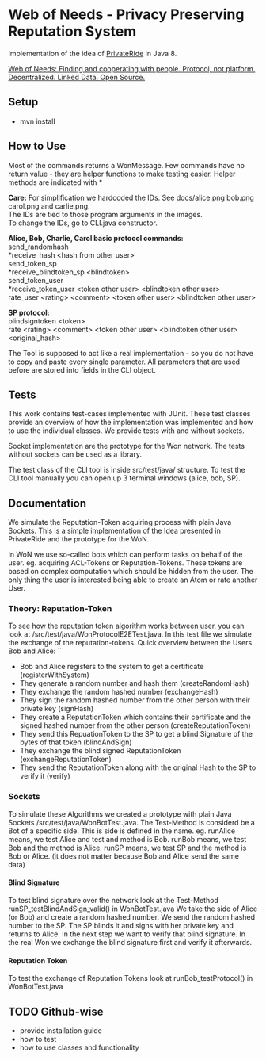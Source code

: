 # Web of Needs - Privacy Preserving Reputation System

Implementation of the idea of [PrivateRide](https://petsymposium.org/2017/papers/issue2/paper09-2017-2-source.pdf) in Java 8.

[Web of Needs: Finding and cooperating with people. Protocol, not platform. Decentralized. Linked Data. Open Source.](https://github.com/researchstudio-sat/webofneeds)

## Setup

- mvn install

## How to Use

Most of the commands returns a WonMessage. Few commands have no return value - they are helper functions to make
testing easier. Helper methods are indicated with \*

**Care:** For simplification we hardcoded the IDs. See docs/alice.png bob.png carol.png and carlie.png.  
The IDs are tied to those program arguments in the images.  
To change the IDs, go to CLI.java constructor.  

**Alice, Bob, Charlie, Carol basic protocol commands:**  
send_randomhash  
*receive_hash \<hash from other user>  
send_token_sp  
*receive_blindtoken_sp \<blindtoken>  
send_token_user  
*receive_token_user \<token other user> \<blindtoken other user>  
rate_user \<rating> \<comment> \<token other user> \<blindtoken other user>  
            
**SP protocol:**  
blindsigntoken \<token>  
rate \<rating> \<comment> \<token other user> \<blindtoken other user> \<original_hash>  
       
The Tool is supposed to act like a real implementation - so you do not have to copy and paste every single
parameter. All parameters that are used before are stored into fields in the CLI object.  




## Tests

This work contains test-cases implemented with JUnit. These test classes provide an overview of how the implementation was implemented and how to use the individual classes.
We provide tests with and without sockets.

Socket implementation are the prototype for the Won network. 
The tests without sockets can be used as a library.

The test class of the CLI tool is inside src/test/java/ structure.
To test the CLI tool manually you can open up 3 terminal windows (alice, bob, SP).

## Documentation

We simulate the Reputation-Token acquiring process with plain Java Sockets. This is a simple implementation of the Idea presented in PrivateRide and the prototype for the WoN.

In WoN we use so-called bots which can perform tasks on behalf of the user. eg. acquiring ACL-Tokens or Reputation-Tokens. These tokens are based on complex computation which should be hidden from the user. The only thing the user is interested being able to create an Atom or rate another User.

### Theory: Reputation-Token

To see how the reputation token algorithm works between user, you can look at /src/test/java/WonProtocolE2ETest.java. In this test file we simulate the exchange of the reputation-tokens.
Quick overview between the Users Bob and Alice:
``
- Bob and Alice registers to the system to get a certificate (registerWithSystem)
- They generate a random number and hash them (createRandomHash)
- They exchange the random hashed number (exchangeHash)
- They sign the random hashed number from the other person with their private key (signHash)
- They create a ReputationToken which contains their certificate and the signed hashed number from the other person (createReputationToken)
- They send this RepuationToken to the SP to get a blind Signature of the bytes of that token (blindAndSign)
- They exchange the blind signed ReputationToken (exchangeReputationToken)
- They send the ReputationToken along with the original Hash to the SP to verify it (verify)

### Sockets

To simulate these Algorithms we created a prototype with plain Java Sockets /src/test/java/WonBotTest.java.
The Test-Method is considerd be a Bot of a specific side. This is side is defined in the name.
eg. runAlice means, we test Alice and test and method is Bob.
runBob means, we test Bob and the method is Alice.
runSP means, we test SP and the method is Bob or Alice. (it does not matter because Bob and Alice send the same data)

#### Blind Signature

To test blind signature over the network look at the Test-Method runSP_testBlindAndSign_valid() in WonBotTest.java
We take the side of Alice (or Bob) and create a random hashed number. We send the random hashed number to the SP. The SP blinds it and signs with her private key and returns to Alice.
In the next step we want to verify that blind signature. In the real Won we exchange the blind signature first and verify it afterwards.

#### Reputation Token

To test the exchange of Reputation Tokens look at runBob_testProtocol() in WonBotTest.java

## TODO Github-wise

- provide installation guide
- how to test
- how to use classes and functionality


